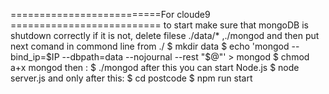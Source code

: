 ==========================For cloude9 ==========================
to start  make sure that mongoDB is shutdown correctly if it is not,  delete filese ./data/* ,./mongod
and then put next comand in  commond line from ./
$ mkdir data
$ echo 'mongod --bind_ip=$IP --dbpath=data --nojournal --rest "$@"' > mongod
$ chmod a+x mongod
  then :
$  ./mongod
  after this  you can start Node.js
  $ node server.js
and only after this:
   $ cd postcode 
   $ npm run start 
